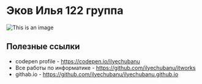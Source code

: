 # Эков Илья 122 группа # 
![This is an image](https://i1.sndcdn.com/artworks-l5fxX3o7Tgl6fX2l-uuJ5pg-t500x500.jpg)
## Полезные ссылки ##
 - codepen profile - https://codepen.io/ilyechubanu
 - Все работы по информатике - https://github.com/ilyechubanu/itworks
 - githab.io - https://github.com/ilyechubanu/ilyechubanu.github.io
